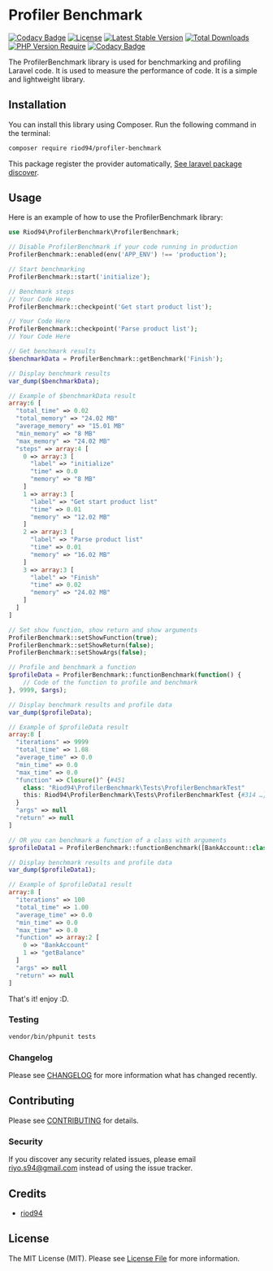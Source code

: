 # Profiler Benchmark

[![Codacy Badge](https://api.codacy.com/project/badge/Grade/c053771055704bab90ce85a5fbd21b68)](https://app.codacy.com/gh/riod94/profiler-benchmark?utm_source=github.com&utm_medium=referral&utm_content=riod94/profiler-benchmark&utm_campaign=Badge_Grade)
[![License](http://poser.pugx.org/riod94/profiler-benchmark/license)](https://packagist.org/packages/riod94/profiler-benchmark)
[![Latest Stable Version](http://poser.pugx.org/riod94/profiler-benchmark/v)](https://packagist.org/packages/riod94/profiler-benchmark)
[![Total Downloads](http://poser.pugx.org/riod94/profiler-benchmark/downloads)](https://packagist.org/packages/riod94/profiler-benchmark)
[![PHP Version Require](http://poser.pugx.org/riod94/profiler-benchmark/require/php)](https://packagist.org/packages/riod94/profiler-benchmark)
[![Codacy Badge](https://app.codacy.com/project/badge/Grade/3093900130f14a219a168abb530b2a9c)](https://app.codacy.com/gh/riod94/profiler-benchmark/dashboard?utm_source=gh&utm_medium=referral&utm_content=&utm_campaign=Badge_grade)

The ProfilerBenchmark library is used for benchmarking and profiling Laravel code. It is used to measure the performance of code. It is a simple and lightweight library.

## Installation

You can install this library using Composer. Run the following command in the terminal:

```bash
composer require riod94/profiler-benchmark
```

This package register the provider automatically, [See laravel package discover](https://laravel.com/docs/10.x/packages#package-discovery).

## Usage

Here is an example of how to use the ProfilerBenchmark library:

```php
use Riod94\ProfilerBenchmark\ProfilerBenchmark;

// Disable ProfilerBenchmark if your code running in production
ProfilerBenchmark::enabled(env('APP_ENV') !== 'production');

// Start benchmarking
ProfilerBenchmark::start('initialize');

// Benchmark steps
// Your Code Here
ProfilerBenchmark::checkpoint('Get start product list');

// Your Code Here
ProfilerBenchmark::checkpoint('Parse product list');
// Your Code Here

// Get benchmark results
$benchmarkData = ProfilerBenchmark::getBenchmark('Finish');

// Display benchmark results
var_dump($benchmarkData);

// Example of $benchmarkData result
array:6 [
  "total_time" => 0.02
  "total_memory" => "24.02 MB"
  "average_memory" => "15.01 MB"
  "min_memory" => "8 MB"
  "max_memory" => "24.02 MB"
  "steps" => array:4 [
    0 => array:3 [
      "label" => "initialize"
      "time" => 0.0
      "memory" => "8 MB"
    ]
    1 => array:3 [
      "label" => "Get start product list"
      "time" => 0.01
      "memory" => "12.02 MB"
    ]
    2 => array:3 [
      "label" => "Parse product list"
      "time" => 0.01
      "memory" => "16.02 MB"
    ]
    3 => array:3 [
      "label" => "Finish"
      "time" => 0.02
      "memory" => "24.02 MB"
    ]
  ]
]

// Set show function, show return and show arguments
ProfilerBenchmark::setShowFunction(true);
ProfilerBenchmark::setShowReturn(false);
ProfilerBenchmark::setShowArgs(false);

// Profile and benchmark a function
$profileData = ProfilerBenchmark::functionBenchmark(function() {
    // Code of the function to profile and benchmark
}, 9999, $args);

// Display benchmark results and profile data
var_dump($profileData);

// Example of $profileData result
array:8 [
  "iterations" => 9999
  "total_time" => 1.08
  "average_time" => 0.0
  "min_time" => 0.0
  "max_time" => 0.0
  "function" => Closure()^ {#451
    class: "Riod94\ProfilerBenchmark\Tests\ProfilerBenchmarkTest"
    this: Riod94\ProfilerBenchmark\Tests\ProfilerBenchmarkTest {#314 …}
  }
  "args" => null
  "return" => null
]

// OR you can benchmark a function of a class with arguments
$profileData1 = ProfilerBenchmark::functionBenchmark([BankAccount::class, 'getBalance'], 100, $args);

// Display benchmark results and profile data
var_dump($profileData1);

// Example of $profileData1 result
array:8 [
  "iterations" => 100
  "total_time" => 1.00
  "average_time" => 0.0
  "min_time" => 0.0
  "max_time" => 0.0
  "function" => array:2 [
    0 => "BankAccount"
    1 => "getBalance"
  ]
  "args" => null
  "return" => null
]
```

That's it! enjoy :D.

### Testing

```bash
vendor/bin/phpunit tests
```

### Changelog

Please see [CHANGELOG](CHANGELOG.md) for more information what has changed recently.

## Contributing

Please see [CONTRIBUTING](CONTRIBUTING.md) for details.

### Security

If you discover any security related issues, please email riyo.s94@gmail.com instead of using the issue tracker.

## Credits

-  [riod94](https://github.com/riod94)

## License

The MIT License (MIT). Please see [License File](LICENSE.md) for more information.
